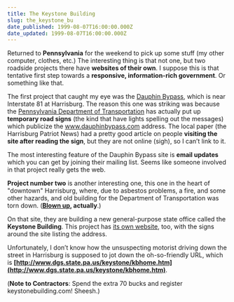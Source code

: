```yaml
---
title: The Keystone Building
slug: the_keystone_bu
date_published: 1999-08-07T16:00:00.000Z
date_updated: 1999-08-07T16:00:00.000Z
---
```


Returned to **Pennsylvania** for the weekend to pick up some stuff (my other computer, clothes, etc.) The interesting thing is that not one, but two roadside projects there have **websites of their own**. I suppose this is that tentative first step towards a **responsive, information-rich government**. Or something like that.

The first project that caught my eye was the [Dauphin Bypass](http://www.dauphinbypass.com), which is near Interstate 81 at Harrisburg. The reason this one was striking was because the [Pennsylvania Department of Transportation](http://www.dot.state.pa.us) has actually put up **temporary road signs** (the kind that have lights spelling out the messages) which publicize the www.dauphinbypass.com address. The local paper (the Harrisburg Patriot News) had a pretty good article on people **visiting the site after reading the sign**, but they are not online (sigh), so I can’t link to it.

The most interesting feature of the Dauphin Bypass site is **email updates** which you can get by joining their mailing list. Seems like someone involved in that project really gets the web.

**Project number two** is another interesting one, this one in the heart of "downtown" Harrisburg, where, due to asbestos problems, a fire, and some other hazards, and old building for the Department of Transportation was torn down. (**[Blown up](http://www.perp.com/whale), actually**.)

On that site, they are building a new general-purpose state office called the **Keystone Building**. This project has [its own website](http://www.dgs.state.pa.us/keystone/kbhome.htm), too, with the signs around the site listing the address.

Unfortunately, I don’t know how the unsuspecting motorist driving down the street in Harrisburg is supposed to jot down the oh-so-friendly URL, which is **[http://www.dgs.state.pa.us/keystone/kbhome.htm](http://www.dgs.state.pa.us/keystone/kbhome.htm)**.

(**Note to Contractors**: Spend the extra 70 bucks and register keystonebuilding.com! Sheesh.)
